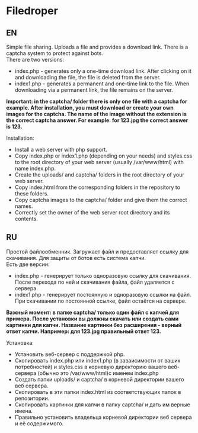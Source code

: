 # Filedroper   
## EN   
Simple file sharing. Uploads a file and provides a download link. There is a captcha system to protect against bots.   
There are two versions:   
* index.php - generates only a one-time download link. After clicking on it and downloading the file, the file is deleted from the server.   
* index1.php - generates a permanent and one-time link to the file. When downloading via a permanent link, the file remains on the server.   

**Important: in the captcha/ folder there is only one file with a captcha for example. After installation, you must download or create your own images for the captcha. The name of the image without the extension is the correct captcha answer. For example: for 123.jpg the correct answer is 123.**   

Installation:   
* Install a web server with php support.   
* Copy index.php or index1.php (depending on your needs) and styles.css to the root directory of your web server (usually /var/www/html) with name index.php.   
* Create the uploads/ and captcha/ folders in the root directory of your web server.   
* Copy index.html from the corresponding folders in the repository to these folders.   
* Copy captcha images to the captcha/ folder and give them the correct names.   
* Correctly set the owner of the web server root directory and its contents.   
   
   
   
## RU   
Простой файлообменник. Загружает файл и предоставляет ссылку для скачивания. Для защиты от ботов есть система капчи.    
Есть две версии:    
* index.php - генерирует только одноразовую ссылку для скачивания. После перехода по ней и скачивания файла, файл удаляется с сервера.   
* index1.php - генерирует постоянную и одноразовую ссылки на файл. При скачивании по постоянной ссылке, файл остаётся на сервере.   

**Важный момент: в папке captcha/ только один файл с капчей для примера. После установки вы должны скачать или создать сами картинки для капчи. Название картинки без расширения - верный ответ капчи. Например: для 123.jpg правильный ответ 123.**


Установка:   
* Установить веб-сервер с поддержкой php.   
* Скопировать index.php или index1.php (в заваисимости от ваших потребностей) и styles.css в корневую директорию вашего веб-сервера (обычно это /var/www/html)с именем index.php   
* Создать папки uploads/ и captcha/ в корневой директории вашего веб сервера.   
* Скопировать в эти папки index.html из соответствующих папок в репозитории.   
* Скопировать картинки для капчи в папку captcha/ и дать им верные имена.   
* Правильно установить владельца корневой директории веб сервера и её содержимого.   
